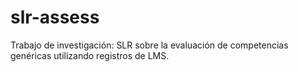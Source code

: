 slr-assess
==========

Trabajo de investigación: SLR sobre la evaluación de competencias genéricas utilizando registros de LMS.
